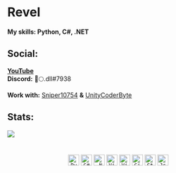 # Revel

**My skills: Python, C#, .NET**

## Social:                    
**[YouTube](https://www.youtube.com/channel/UCt86BPAzh2hKlO5isamgnJA)**                                                            
**Discord:** 🌙🌕.dll#7938

**Work with:** [Sniper10754](https://github.com/Sniper10754) **&** [UnityCoderByte](https://github.com/UnityCoderByte)

## Stats:

<img align="center" src="https://github-readme-stats.vercel.app/api/top-langs/?username=revql&layout=compact&theme=dark"/>

#

<p align="center">
  <code><img title="Python" height="25" src="https://github.com/zumrudu-anka/zumrudu-anka/blob/master/images/python-original.svg"></code>
  <code><img title="C#" height="25" src="https://github.com/zumrudu-anka/zumrudu-anka/blob/master/images/cSharp.svg"></code>
  <code><img title=".NET" height="25" width="25" src="https://github.com/zumrudu-anka/zumrudu-anka/blob/master/images/dotnetcore.svg"></code>
  <code><img title="Visual Studio Code" height="25" src="https://github.com/zumrudu-anka/zumrudu-anka/blob/master/images/vscode.png"></code>
  <code><img title="Visual Studio" height="25" src="https://github.com/zumrudu-anka/zumrudu-anka/blob/master/images/visualstudio.png"></code>
  <code><img title="GitHub" height="25" src="https://github.com/zumrudu-anka/zumrudu-anka/blob/master/images/github.svg"></code>
  <code><img title="StackOverflow" height="25" src="https://github.com/zumrudu-anka/zumrudu-anka/blob/master/images/stackoverflow.svg"></code>
  <code><img title="Json" height="25" src="https://github.com/zumrudu-anka/zumrudu-anka/blob/master/images/json.svg"></code>
  <br><br>
</p>
